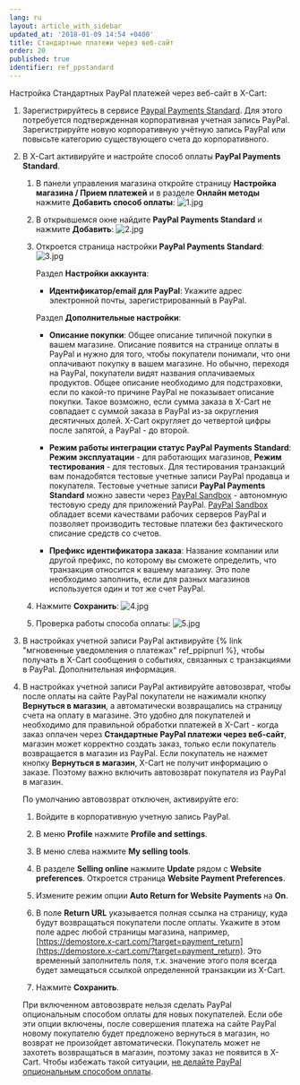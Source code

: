 ```yaml
---
lang: ru
layout: article_with_sidebar
updated_at: '2018-01-09 14:54 +0400'
title: Стандартные платежи через веб-сайт
order: 20
published: true
identifier: ref_ppstandard
---
```

Настройка Стандартных PayPal платежей через веб-сайт в X-Cart:

1.  Зарегистрируйтесь в сервисе [Paypal Payments Standard](https://www.paypal.com/ru/webapps/mpp/standard "Стандартные платежи через веб-сайт"). Для этого потребуется подтвержденная корпоративная учетная запись PayPal. Зарегистрируйте новую корпоративную учётную запись PayPal или повысьте категорию существующего счета до корпоративного. 

2.  В X-Cart активируйте и настройте способ оплаты **PayPal Payments Standard**.

    1.  В панели управления магазина откройте страницу **Настройка магазина / Прием платежей** и в разделе **Онлайн методы** нажмите **Добавить способ оплаты**:
    ![1.jpg]({{site.baseurl}}/attachments/ref_ppstandard/1.jpg)

    2.  В открывшемся окне найдите **PayPal Payments Standard** и нажмите **Добавить**:
![2.jpg]({{site.baseurl}}/attachments/ref_ppstandard/2.jpg)
    
    3.  Откроется страница настройки **PayPal Payments Standard**:
![3.jpg]({{site.baseurl}}/attachments/ref_ppstandard/3.jpg)

         Раздел **Настройки аккаунта**:

         *   **Идентификатор/email для PayPal**: Укажите адрес электронной почты, зарегистрированный в PayPal.


        Раздел **Дополнительные настройки**:

         *   **Описание покупки**: Общее описание типичной покупки в вашем магазине. Описание появится на странице оплаты в PayPal и нужно для того, чтобы покупатели понимали, что они оплачивают покупку в вашем магазине. Но обычно, переходя на PayPal, покупатели видят названия оплачиваемых продуктов. Общее описание необходимо для подстраховки, если по какой-то причине PayPal не показывает описание покупки. Такое возможно, если сумма заказа в X-Cart не совпадает с суммой заказа в PayPal из-за округления десятичных долей. X-Cart округляет до четвертой цифры после запятой, а PayPal - до второй.

         *   **Режим работы интеграции статус PayPal Payments Standard**:  **Режим эксплуатации** - для работающих магазинов, **Режим тестирования** - для тестовых. Для тестирования транзакций вам понадобятся тестовые учетные записи PayPal продавца и покупателя. Тестовые учетные записи **PayPal Payments Standard** можно завести через [PayPal Sandbox](https://developer.paypal.com/docs/classic/lifecycle/ug_sandbox/ "Setting up Paypal Payments Standard")  - автономную тестовую среду для приложений PayPal. [PayPal Sandbox](https://developer.paypal.com/docs/classic/lifecycle/ug_sandbox/ "Setting up Paypal Payments Standard") обладает всеми качествами рабочих серверов PayPal и позволяет производить тестовые платежи без фактического списание средств со счетов.

         *   **Префикс идентификатора заказа**: Название компании или другой префикс, по которому вы сможете определить, что транзакция относится к вашему магазину. Это поле необходимо заполнить, если для разных магазинов используется один и тот же счет PayPal.

    4.   Нажмите **Сохранить**:
         ![4.jpg]({{site.baseurl}}/attachments/ref_ppstandard/4.jpg)

                  
    5.   Проверка работы способа оплаты:
         ![5.jpg]({{site.baseurl}}/attachments/ref_ppstandard/5.jpg)

4.  В настройках учетной записи PayPal активируйте {% link "мгновенные уведомления о платежах" ref_ppipnurl %}, чтобы получать в X-Cart сообщения о событиях, связанных с транзакциями в PayPal. Дополнительная информация.

5.  В настройках учетной записи PayPal активируйте автовозврат, чтобы после оплаты на сайте PayPal покупатели не нажимали кнопку **Вернуться в магазин**, а автоматически возвращались на страницу счета на оплату в магазине. Это удобно для покупателей и необходимо для правильной обработки платежей в X-Cart -  когда заказ оплачен через **Стандартные PayPal платежи через веб-сайт**, магазин может корректно создать заказ, только если покупатель возвращается в магазин из PayPal. Если покупатель не нажмет кнопку **Вернуться в магазин**, X-Cart не получит информацию о заказе. Поэтому важно включить автовозврат покупателя из PayPal в магазин.
    
    По умолчанию автовозврат отключен, активируйте его:

    1.  Войдите в корпоративную учетную запись PayPal.

    2.  В меню **Profile** нажмите **Profile and settings**.

    3.  В меню слева нажмите **My selling tools**.

    4.  В разделе **Selling online** нажмите **Update** рядом с **Website preferences**.  Откроется страница **Website Payment Preferences**.

    5.  Измените режим опции **Auto Return for Website Payments** на **On**.
    
    6.  В поле **Return URL** указывается полная ссылка на страницу, куда будут возвращаться покупатели после оплаты. Укажите в этом поле адрес любой страницы магазина, например, [https://demostore.x-cart.com/?target=payment_return](https://demostore.x-cart.com/?target=payment_return). Это временный заполнитель поля, т.к. значение этого поля всегда будет замещаться ссылкой определенной транзакции из X-Cart. 
    
    7.  Нажмите **Сохранить**.
   
    При включенном автовозврате нельзя сделать PayPal опциональным способом оплаты для новых покупателей. Если обе эти опции включены, после совершения платежа на сайте PayPal новому покупателю будет предложено вернуться в магазин, но возврат не произойдет автоматически. Покупатель может не захотеть возвращаться в магазин, поэтому заказ не появится в X-Cart. Чтобы избежать такой ситуации, [не делайте PayPal опциональным способом оплаты](https://developer.paypal.com/docs/classic/admin/checkout-settings/#making-paypal-account-optional-at-checkout "turning PayPal account optional off").
